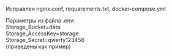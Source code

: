 Исправлен nginx.conf, requarements.txt, docker-compose.yml

Параметры из файла .env:<br>
Storage_Bucket=data<br>
Storage_AccessKey=storage<br>
Storage_Secret=qwerty123456<br>
(приведены как пример)
